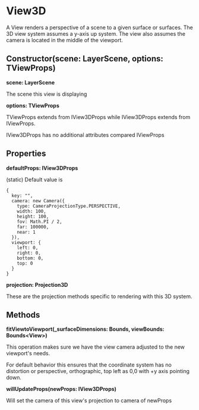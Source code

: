 # View3D

A View renders a perspective of a scene to a given surface or surfaces. The 3D view system assumes a y-axis up system. The view also assumes the camera is located in the middle of the viewport.
 
## Constructor(scene: LayerScene, options: TViewProps)

**scene: LayerScene**

The scene this view is displaying

**options: TViewProps**

TViewProps extends from IView3DProps while IView3DProps extends from IViewProps.

IView3DProps has no additional attributes compared IViewProps

## Properties

**defaultProps: IView3DProps**

(static) Default value is

```
{
  key: "",
  camera: new Camera({
    type: CameraProjectionType.PERSPECTIVE,
    width: 100,
    height: 100,
    fov: Math.PI / 2,
    far: 100000,
    near: 1
  }),
  viewport: {
    left: 0,
    right: 0,
    bottom: 0,
    top: 0
  }
}
```

**projection: Projection3D**

These are the projection methods specific to rendering with this 3D system.


## Methods

**fitViewtoViewport(_surfaceDimensions: Bounds<never>, viewBounds: Bounds<View<IViewProps>>)**

This operation makes sure we have the view camera adjusted to the new viewport's needs.

For default behavior this ensures that the coordinate system has no distortion or perspective, orthographic, top left as 0,0 with +y axis pointing down.

**willUpdateProps(newProps: IView3DProps)**

Will set the camera of this view's projection to camera of newProps
  